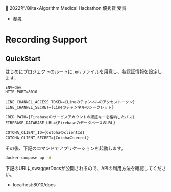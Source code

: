 🥈 2022年/Qiita×Algorithm Medical Hackathon 優秀賞 受賞
- [参考](https://zine.qiita.com/event/202302-qiita-algorithm/)

# Recording Support

## QuickStart

はじめにプロジェクトのルートに`.env`ファイルを用意し、各認証情報を設定します。

```
ENV=dev
HTTP_PORT=8010

LINE_CHANNEL_ACCESS_TOKEN={Lineのチャンネルのアクセストークン}
LINE_CHANNEL_SECRET={Lineのチャンネルのシークレット}

CRED_PATH={Firebaseのサービスアカウントの認証キーを格納したパス}
FIREBASE_DATABASE_URL={FirebaseのデータベースのURL}

COTOHA_CLIENT_ID={CotohaのclientId}
COTOHA_CLIENT_SECRET={Cotohaのsecret}
```

その後、下記のコマンドでアプリケーションを起動します。

```sh
docker-compose up -d
```

下記のURLにswaggerDocsが公開されるので、APIの利用方法を確認してください。

- localhost:8010/docs
